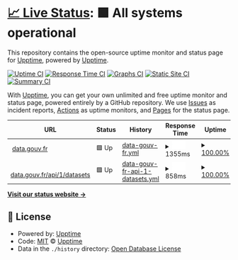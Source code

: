 # [📈 Live Status](https://upptime.github.io/upptime): <!--live status--> **🟩 All systems operational**

This repository contains the open-source uptime monitor and status page for [Upptime](https://upptime.js.org), powered by [Upptime](https://github.com/upptime/upptime).

[![Uptime CI](https://github.com/abulte/status.etalab.studio/workflows/Uptime%20CI/badge.svg)](https://github.com/abulte/status.etalab.studio/actions?query=workflow%3A%22Uptime+CI%22)
[![Response Time CI](https://github.com/abulte/status.etalab.studio/workflows/Response%20Time%20CI/badge.svg)](https://github.com/abulte/status.etalab.studio/actions?query=workflow%3A%22Response+Time+CI%22)
[![Graphs CI](https://github.com/abulte/status.etalab.studio/workflows/Graphs%20CI/badge.svg)](https://github.com/abulte/status.etalab.studio/actions?query=workflow%3A%22Graphs+CI%22)
[![Static Site CI](https://github.com/abulte/status.etalab.studio/workflows/Static%20Site%20CI/badge.svg)](https://github.com/abulte/status.etalab.studio/actions?query=workflow%3A%22Static+Site+CI%22)
[![Summary CI](https://github.com/abulte/status.etalab.studio/workflows/Summary%20CI/badge.svg)](https://github.com/abulte/status.etalab.studio/actions?query=workflow%3A%22Summary+CI%22)

With [Upptime](https://upptime.js.org), you can get your own unlimited and free uptime monitor and status page, powered entirely by a GitHub repository. We use [Issues](https://github.com/upptime/upptime/issues) as incident reports, [Actions](https://github.com/abulte/status.etalab.studio/actions) as uptime monitors, and [Pages](https://upptime.github.io/upptime) for the status page.

<!--start: status pages-->
<!-- This summary is generated by Upptime (https://github.com/upptime/upptime) -->
<!-- Do not edit this manually, your changes will be overwritten -->
<!-- prettier-ignore -->
| URL | Status | History | Response Time | Uptime |
| --- | ------ | ------- | ------------- | ------ |
| <img alt="" src="https://favicons.githubusercontent.com/www.data.gouv.fr" height="13"> [data.gouv.fr](https://www.data.gouv.fr) | 🟩 Up | [data-gouv-fr.yml](https://github.com/abulte/status.etalab.studio/commits/HEAD/history/data-gouv-fr.yml) | <details><summary><img alt="Response time graph" src="./graphs/data-gouv-fr/response-time-week.png" height="20"> 1355ms</summary><br><a href="https://abulte.github.io/status.etalab.studio/history/data-gouv-fr"><img alt="Response time 1355" src="https://img.shields.io/endpoint?url=https%3A%2F%2Fraw.githubusercontent.com%2Fabulte%2Fstatus.etalab.studio%2FHEAD%2Fapi%2Fdata-gouv-fr%2Fresponse-time.json"></a><br><a href="https://abulte.github.io/status.etalab.studio/history/data-gouv-fr"><img alt="24-hour response time 1355" src="https://img.shields.io/endpoint?url=https%3A%2F%2Fraw.githubusercontent.com%2Fabulte%2Fstatus.etalab.studio%2FHEAD%2Fapi%2Fdata-gouv-fr%2Fresponse-time-day.json"></a><br><a href="https://abulte.github.io/status.etalab.studio/history/data-gouv-fr"><img alt="7-day response time 1355" src="https://img.shields.io/endpoint?url=https%3A%2F%2Fraw.githubusercontent.com%2Fabulte%2Fstatus.etalab.studio%2FHEAD%2Fapi%2Fdata-gouv-fr%2Fresponse-time-week.json"></a><br><a href="https://abulte.github.io/status.etalab.studio/history/data-gouv-fr"><img alt="30-day response time 1355" src="https://img.shields.io/endpoint?url=https%3A%2F%2Fraw.githubusercontent.com%2Fabulte%2Fstatus.etalab.studio%2FHEAD%2Fapi%2Fdata-gouv-fr%2Fresponse-time-month.json"></a><br><a href="https://abulte.github.io/status.etalab.studio/history/data-gouv-fr"><img alt="1-year response time 1355" src="https://img.shields.io/endpoint?url=https%3A%2F%2Fraw.githubusercontent.com%2Fabulte%2Fstatus.etalab.studio%2FHEAD%2Fapi%2Fdata-gouv-fr%2Fresponse-time-year.json"></a></details> | <details><summary><a href="https://abulte.github.io/status.etalab.studio/history/data-gouv-fr">100.00%</a></summary><a href="https://abulte.github.io/status.etalab.studio/history/data-gouv-fr"><img alt="All-time uptime 100.00%" src="https://img.shields.io/endpoint?url=https%3A%2F%2Fraw.githubusercontent.com%2Fabulte%2Fstatus.etalab.studio%2FHEAD%2Fapi%2Fdata-gouv-fr%2Fuptime.json"></a><br><a href="https://abulte.github.io/status.etalab.studio/history/data-gouv-fr"><img alt="24-hour uptime 100.00%" src="https://img.shields.io/endpoint?url=https%3A%2F%2Fraw.githubusercontent.com%2Fabulte%2Fstatus.etalab.studio%2FHEAD%2Fapi%2Fdata-gouv-fr%2Fuptime-day.json"></a><br><a href="https://abulte.github.io/status.etalab.studio/history/data-gouv-fr"><img alt="7-day uptime 100.00%" src="https://img.shields.io/endpoint?url=https%3A%2F%2Fraw.githubusercontent.com%2Fabulte%2Fstatus.etalab.studio%2FHEAD%2Fapi%2Fdata-gouv-fr%2Fuptime-week.json"></a><br><a href="https://abulte.github.io/status.etalab.studio/history/data-gouv-fr"><img alt="30-day uptime 100.00%" src="https://img.shields.io/endpoint?url=https%3A%2F%2Fraw.githubusercontent.com%2Fabulte%2Fstatus.etalab.studio%2FHEAD%2Fapi%2Fdata-gouv-fr%2Fuptime-month.json"></a><br><a href="https://abulte.github.io/status.etalab.studio/history/data-gouv-fr"><img alt="1-year uptime 100.00%" src="https://img.shields.io/endpoint?url=https%3A%2F%2Fraw.githubusercontent.com%2Fabulte%2Fstatus.etalab.studio%2FHEAD%2Fapi%2Fdata-gouv-fr%2Fuptime-year.json"></a></details>
| <img alt="" src="https://favicons.githubusercontent.com/www.data.gouv.fr" height="13"> [data.gouv.fr/api/1/datasets](https://www.data.gouv.fr/api/1/datasets/) | 🟩 Up | [data-gouv-fr-api-1-datasets.yml](https://github.com/abulte/status.etalab.studio/commits/HEAD/history/data-gouv-fr-api-1-datasets.yml) | <details><summary><img alt="Response time graph" src="./graphs/data-gouv-fr-api-1-datasets/response-time-week.png" height="20"> 858ms</summary><br><a href="https://abulte.github.io/status.etalab.studio/history/data-gouv-fr-api-1-datasets"><img alt="Response time 858" src="https://img.shields.io/endpoint?url=https%3A%2F%2Fraw.githubusercontent.com%2Fabulte%2Fstatus.etalab.studio%2FHEAD%2Fapi%2Fdata-gouv-fr-api-1-datasets%2Fresponse-time.json"></a><br><a href="https://abulte.github.io/status.etalab.studio/history/data-gouv-fr-api-1-datasets"><img alt="24-hour response time 858" src="https://img.shields.io/endpoint?url=https%3A%2F%2Fraw.githubusercontent.com%2Fabulte%2Fstatus.etalab.studio%2FHEAD%2Fapi%2Fdata-gouv-fr-api-1-datasets%2Fresponse-time-day.json"></a><br><a href="https://abulte.github.io/status.etalab.studio/history/data-gouv-fr-api-1-datasets"><img alt="7-day response time 858" src="https://img.shields.io/endpoint?url=https%3A%2F%2Fraw.githubusercontent.com%2Fabulte%2Fstatus.etalab.studio%2FHEAD%2Fapi%2Fdata-gouv-fr-api-1-datasets%2Fresponse-time-week.json"></a><br><a href="https://abulte.github.io/status.etalab.studio/history/data-gouv-fr-api-1-datasets"><img alt="30-day response time 858" src="https://img.shields.io/endpoint?url=https%3A%2F%2Fraw.githubusercontent.com%2Fabulte%2Fstatus.etalab.studio%2FHEAD%2Fapi%2Fdata-gouv-fr-api-1-datasets%2Fresponse-time-month.json"></a><br><a href="https://abulte.github.io/status.etalab.studio/history/data-gouv-fr-api-1-datasets"><img alt="1-year response time 858" src="https://img.shields.io/endpoint?url=https%3A%2F%2Fraw.githubusercontent.com%2Fabulte%2Fstatus.etalab.studio%2FHEAD%2Fapi%2Fdata-gouv-fr-api-1-datasets%2Fresponse-time-year.json"></a></details> | <details><summary><a href="https://abulte.github.io/status.etalab.studio/history/data-gouv-fr-api-1-datasets">100.00%</a></summary><a href="https://abulte.github.io/status.etalab.studio/history/data-gouv-fr-api-1-datasets"><img alt="All-time uptime 100.00%" src="https://img.shields.io/endpoint?url=https%3A%2F%2Fraw.githubusercontent.com%2Fabulte%2Fstatus.etalab.studio%2FHEAD%2Fapi%2Fdata-gouv-fr-api-1-datasets%2Fuptime.json"></a><br><a href="https://abulte.github.io/status.etalab.studio/history/data-gouv-fr-api-1-datasets"><img alt="24-hour uptime 100.00%" src="https://img.shields.io/endpoint?url=https%3A%2F%2Fraw.githubusercontent.com%2Fabulte%2Fstatus.etalab.studio%2FHEAD%2Fapi%2Fdata-gouv-fr-api-1-datasets%2Fuptime-day.json"></a><br><a href="https://abulte.github.io/status.etalab.studio/history/data-gouv-fr-api-1-datasets"><img alt="7-day uptime 100.00%" src="https://img.shields.io/endpoint?url=https%3A%2F%2Fraw.githubusercontent.com%2Fabulte%2Fstatus.etalab.studio%2FHEAD%2Fapi%2Fdata-gouv-fr-api-1-datasets%2Fuptime-week.json"></a><br><a href="https://abulte.github.io/status.etalab.studio/history/data-gouv-fr-api-1-datasets"><img alt="30-day uptime 100.00%" src="https://img.shields.io/endpoint?url=https%3A%2F%2Fraw.githubusercontent.com%2Fabulte%2Fstatus.etalab.studio%2FHEAD%2Fapi%2Fdata-gouv-fr-api-1-datasets%2Fuptime-month.json"></a><br><a href="https://abulte.github.io/status.etalab.studio/history/data-gouv-fr-api-1-datasets"><img alt="1-year uptime 100.00%" src="https://img.shields.io/endpoint?url=https%3A%2F%2Fraw.githubusercontent.com%2Fabulte%2Fstatus.etalab.studio%2FHEAD%2Fapi%2Fdata-gouv-fr-api-1-datasets%2Fuptime-year.json"></a></details>

<!--end: status pages-->

[**Visit our status website →**](https://upptime.github.io/upptime)

## 📄 License

- Powered by: [Upptime](https://github.com/upptime/upptime)
- Code: [MIT](./LICENSE) © [Upptime](https://upptime.js.org)
- Data in the `./history` directory: [Open Database License](https://opendatacommons.org/licenses/odbl/1-0/)
